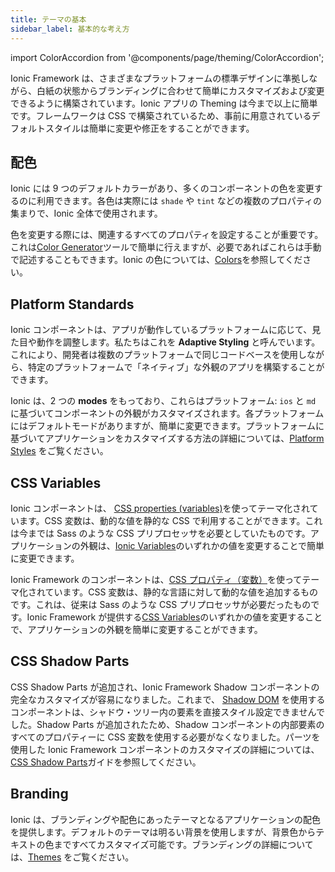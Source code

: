 ```yaml
---
title: テーマの基本
sidebar_label: 基本的な考え方
---
```


import ColorAccordion from '@components/page/theming/ColorAccordion';

<head>
  <title>テーマ | Ionic Apps: Color and Theming Basics Definition</title>
  <meta
    name="description"
    content="The definition of theming apps just got simplified. Ionic Framework is built with pre-baked styles and colors which are extremely easy to change and modify."
  />
</head>

Ionic Framework は、さまざまなプラットフォームの標準デザインに準拠しながら、白紙の状態からブランディングに合わせて簡単にカスタマイズおよび変更できるように構築されています。Ionic アプリの Theming は今まで以上に簡単です。フレームワークは CSS で構築されているため、事前に用意されているデフォルトスタイルは簡単に変更や修正をすることができます。

## 配色

Ionic には 9 つのデフォルトカラーがあり、多くのコンポーネントの色を変更するのに利用できます。各色は実際には `shade` や `tint` などの複数のプロパティの集まりで、Ionic 全体で使用されます。

色を変更する際には、関連するすべてのプロパティを設定することが重要です。これは[Color Generator](color-generator.md)ツールで簡単に行えますが、必要であればこれらは手動で記述することもできます。Ionic の色については、[Colors](colors.md)を参照してください。

<ColorAccordion />

## Platform Standards

Ionic コンポーネントは、アプリが動作しているプラットフォームに応じて、見た目や動作を調整します。私たちはこれを **Adaptive Styling** と呼んでいます。これにより、開発者は複数のプラットフォームで同じコードベースを使用しながら、特定のプラットフォームで「ネイティブ」な外観のアプリを構築することができます。

Ionic は、2 つの **modes** をもっており、これらはプラットフォーム: `ios` と `md` に基づいてコンポーネントの外観がカスタマイズされます。各プラットフォームにはデフォルトモードがありますが、簡単に変更できます。プラットフォームに基づいてアプリケーションをカスタマイズする方法の詳細については、[Platform Styles](platform-styles.md) をご覧ください。

## CSS Variables

Ionic コンポーネントは、 <a href="https://developer.mozilla.org/en-US/docs/Web/CSS/Using_CSS_variables" target="_blank" rel="noopener noreferrer">CSS properties (variables)</a>を使ってテーマ化されています。CSS 変数は、動的な値を静的な CSS で利用することができます。これは今までは Sass のような CSS プリプロセッサを必要としていたものです。アプリケーションの外観は、[Ionic Variables](/docs/theming/css-variables#ionic-variables)のいずれかの値を変更することで簡単に変更できます。

Ionic Framework のコンポーネントは、<a href="https://developer.mozilla.org/en-US/docs/Web/CSS/Using_CSS_variables" target="_blank" rel="noopener noreferrer">CSS プロパティ（変数）</a>を使ってテーマ化されています。CSS 変数は、静的な言語に対して動的な値を追加するものです。これは、従来は Sass のような CSS プリプロセッサが必要だったものです。Ionic Framework が提供する[CSS Variables](css-variables.md)のいずれかの値を変更することで、アプリケーションの外観を簡単に変更することができます。

## CSS Shadow Parts

CSS Shadow Parts が追加され、Ionic Framework Shadow コンポーネントの完全なカスタマイズが容易になりました。これまで、 <a href="https://developer.mozilla.org/en-US/docs/Web/Web_Components/Using_shadow_DOM" target="_blank" rel="noopener noreferrer">Shadow DOM</a> を使用するコンポーネントは、シャドウ・ツリー内の要素を直接スタイル設定できませんでした。Shadow Parts が追加されたため、Shadow コンポーネントの内部要素のすべてのプロパティーに CSS 変数を使用する必要がなくなりました。パーツを使用した Ionic Framework コンポーネントのカスタマイズの詳細については、[CSS Shadow Parts](css-shadow-parts.md)ガイドを参照してください。

## Branding

Ionic は、ブランディングや配色にあったテーマとなるアプリケーションの配色を提供します。デフォルトのテーマは明るい背景を使用しますが、背景色からテキストの色まですべてカスタマイズ可能です。ブランディングの詳細については、[Themes](themes.md) をご覧ください。
